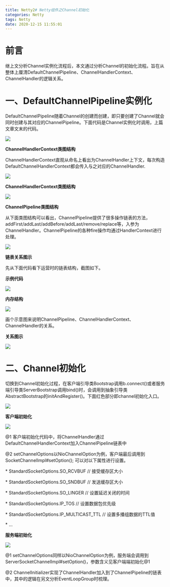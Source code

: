 ```yaml
---
title: Netty2# Netty组件之Channel初始化
categories: Netty
tags: Netty
date: 2020-12-15 11:55:01
---
```




# 前言

继上文分析Channel实例化流程后，本文通过分析Channel的初始化流程。旨在从整体上厘清DefaultChannelPipeline、ChannelHandlerContext、ChannelHandler的逻辑关系。



<!--more-->



# 一、DefaultChannelPipeline实例化



DefaultChannelPipeline随着Channel的创建而创建，即只要创建了Channel就会同时创建与其对应的ChannelPipeline。下面代码是Channel实例化时调用，上篇文章文末的代码。

![](https://gitee.com/laoliangcode/md-picture/raw/master/img/20210202184535.png)



**ChannelHandlerContext类图结构** 



ChannelHandlerContext直观从命名上看出为ChannelHandler上下文，每次构造DefaultChannelHandlerContext都会传入与之对应的ChannelHandler.

![](https://gitee.com/laoliangcode/md-picture/raw/master/img/20210202184642.png)



**ChannelHandlerContext类图结构**

![](https://gitee.com/laoliangcode/md-picture/raw/master/img/20210202184711.png)



**ChannelPipeline类图结构**



从下面类图结构可以看出，ChannelPipeline提供了很多操作链表的方法，addFirst/addLast/addBefore/addLast/remove/replace等，入参为ChannelHandler。ChannelPipeline的各种fire操作均通过HandlerContext进行处理。

![](https://gitee.com/laoliangcode/md-picture/raw/master/img/20210202184932.png)



**链表关系图示**



先从下面代码看下运营时的链表结构，截图如下。

**示例代码**

![](https://gitee.com/laoliangcode/md-picture/raw/master/img/20210202185015.png)

**内存结构**

![](https://gitee.com/laoliangcode/md-picture/raw/master/img/1612263172761.jpg)

画个示意图来说明ChannelPipeline、ChannelHandlerContext、ChannelHandler的关系。

**关系图示**

![](https://gitee.com/laoliangcode/md-picture/raw/master/img/20210202185341.png)



# 二、Channel初始化



切换到Channel初始化过程，在客户端引导类Bootstrap调用b.connect()或者服务端引导类ServerBootstrap调用bind()时，会调用到抽象引导类AbstractBootstrap的initAndRegister()。下面红色部分即channel初始化入口。

![](https://gitee.com/laoliangcode/md-picture/raw/master/img/20210202185411.png)



**客户端初始化**

![](https://gitee.com/laoliangcode/md-picture/raw/master/img/20210202185431.png)

@1 客户端初始化代码中，将ChannelHandler通过DefaultChannelHandlerContext加入ChannelPipeline链表中

@2 setChannelOptions以NioChannelOption为例，客户端最后调用到SocketChannelImpl#setOption(); 可以对以下属性进行设置。

\* StandardSocketOptions.SO_RCVBUF // 接受缓存区大小

\* StandardSocketOptions.SO_SNDBUF // 发送缓存区大小

\* StandardSocketOptions.SO_LINGER // 设置延迟关闭的时间

\* StandardSocketOptions.IP_TOS // 设置数据包优先级

\* StandardSocketOptions.IP_MULTICAST_TTL // 设置多播组数据的TTL值

\* ...

**服务端初始化**

![](https://gitee.com/laoliangcode/md-picture/raw/master/img/20210202185459.png)

@1 setChannelOptions同样以NioChannelOption为例，服务端会调用到ServerSocketChannelImpl#setOption()，参数含义见客户端端初始化@1

@2 ChannelInitializer实现了ChannelHandler加入到了ChannelPipeline的链表中，其中的逻辑在另文分析EventLoopGroup时梳理。